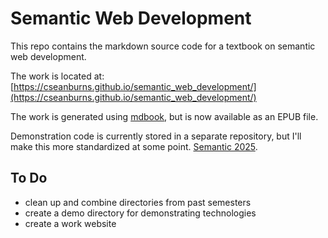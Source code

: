 # Semantic Web Development

This repo contains the markdown source code for a textbook on semantic web development.

The work is located at: [https://cseanburns.github.io/semantic_web_development/](https://cseanburns.github.io/semantic_web_development/)

The work is generated using [mdbook][mdbook], but
is now available as an EPUB file.

Demonstration code is currently stored in a separate repository, but I'll make this more standardized at some point.
[Semantic 2025](https://github.com/cseanburns/semantic2025).

[mdbook]:https://github.com/rust-lang/mdBook

## To Do

- clean up and combine directories from past semesters
- create a demo directory for demonstrating technologies
- create a work website
